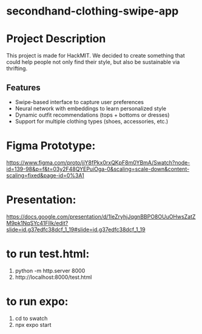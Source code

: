 # secondhand-clothing-swipe-app
# Project Description
This project is made for HackMIT.
We decided to create something that could help people not only find their style, but also be sustainable via thrifting.

## Features
- Swipe-based interface to capture user preferences
- Neural network with embeddings to learn personalized style
- Dynamic outfit recommendations (tops + bottoms or dresses)
- Support for multiple clothing types (shoes, accessories, etc.)

# Figma Prototype:
https://www.figma.com/proto/jjY8fPkx0rxQKpF8m0YBmA/Swatch?node-id=139-98&p=f&t=03y2F48QYEPuiOga-0&scaling=scale-down&content-scaling=fixed&page-id=0%3A1

# Presentation:
https://docs.google.com/presentation/d/1leZryhjJqgnBBPO8OUuOHwsZatZM9pk1NqSYc41FIIk/edit?slide=id.g37edfc38dcf_1_19#slide=id.g37edfc38dcf_1_19 

# to run test.html:
1. python -m http.server 8000
2. http://localhost:8000/test.html

# to run expo:
1. cd to swatch
2. npx expo start




